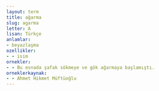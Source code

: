 ```yaml
---
layout: term
title: ağarma
slug: agarma
letter: A
lisan: Türkçe
anlamlar:
- beyazlaşma
ozellikler:
- - isim
ornekler:
- - Bu esnada şafak sökmeye ve gök ağarmaya başlamıştı.
orneklerkaynak:
- - Ahmet Hikmet Müftüoğlu
---
```

